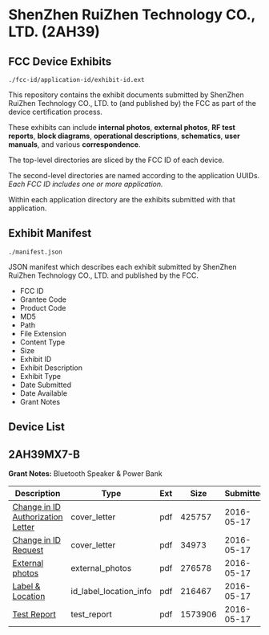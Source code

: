 # ShenZhen RuiZhen Technology CO., LTD. (2AH39)
## FCC Device Exhibits

```
./fcc-id/application-id/exhibit-id.ext
```

This repository contains the exhibit documents submitted by ShenZhen RuiZhen Technology CO., LTD. to (and published by) the FCC as part of the device certification process.

These exhibits can include **internal photos**, **external photos**, **RF test reports**, **block diagrams**, **operational descriptions**, **schematics**, **user manuals**, and various **correspondence**.

The top-level directories are sliced by the FCC ID of each device.

The second-level directories are named according to the application UUIDs. *Each FCC ID includes one or more application.*

Within each application directory are the exhibits submitted with that application. 

## Exhibit Manifest

```
./manifest.json
```

JSON manifest which describes each exhibit submitted by ShenZhen RuiZhen Technology CO., LTD. and published by the FCC.

- FCC ID
- Grantee Code
- Product Code
- MD5
- Path
- File Extension
- Content Type
- Size
- Exhibit ID
- Exhibit Description
- Exhibit Type
- Date Submitted
- Date Available
- Grant Notes

## Device List
## 2AH39MX7-B
**Grant Notes:** Bluetooth Speaker & Power Bank

| Description | Type | Ext | Size | Submitted | Available |
| ----------- | ---- | --- | ---- | --------- | --------- |
| [Change in ID Authorization Letter](2AH39MX7-B/6879b5852ccb90371dda63374d259424/2993082.pdf) | cover_letter | pdf | 425757 | 2016-05-17 | 2016-05-17 |
| [Change in ID Request](2AH39MX7-B/6879b5852ccb90371dda63374d259424/2993083.pdf) | cover_letter | pdf | 34973 | 2016-05-17 | 2016-05-17 |
| [External photos](2AH39MX7-B/6879b5852ccb90371dda63374d259424/2993085.pdf) | external_photos | pdf | 276578 | 2016-05-17 | 2016-05-17 |
| [Label & Location](2AH39MX7-B/6879b5852ccb90371dda63374d259424/2993086.pdf) | id_label_location_info | pdf | 216467 | 2016-05-17 | 2016-05-17 |
| [Test Report](2AH39MX7-B/6879b5852ccb90371dda63374d259424/2993081.pdf) | test_report | pdf | 1573906 | 2016-05-17 | 2016-05-17 |
